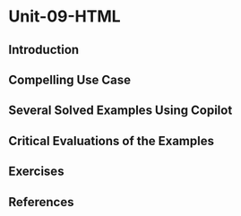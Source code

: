#  Unit-09-HTML
## Introduction
## Compelling Use Case
## Several Solved Examples Using Copilot
## Critical Evaluations of the Examples
## Exercises
## References
